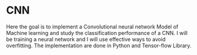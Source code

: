 # CNN
Here the goal is to implement a Convolutional neural network Model of Machine learning and study the classification performance of a CNN. I will be training a neural network and I will use effective ways to avoid overfitting. The implementation are done in Python and Tensor-flow Library.
